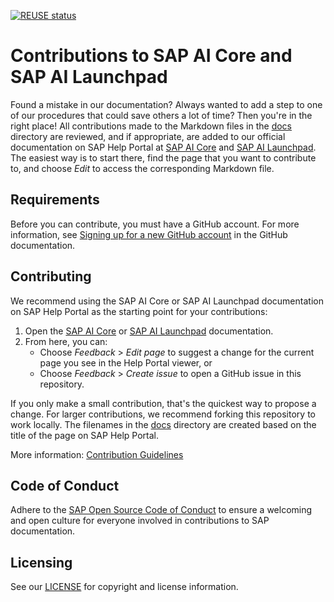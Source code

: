 [![REUSE status](https://api.reuse.software/badge/github.com/SAP-docs/sap-artificial-intelligence)](https://api.reuse.software/info/github.com/SAP-docs/sap-artificial-intelligence)

# Contributions to SAP AI Core and SAP AI Launchpad

Found a mistake in our documentation? Always wanted to add a step to one of our procedures that could save others a lot of time? Then you're in the right place! All contributions made to the Markdown files in the [docs](docs) directory are reviewed, and if appropriate, are added to our official documentation on SAP Help Portal at [SAP AI Core](https://help.sap.com/docs/AI_CORE/2d6c5984063c40a59eda62f4a9135bee/d029a32c22fb45fbb607e6a2c48c8a0e.html?version=CLOUD) and [SAP AI Launchpad](https://help.sap.com/docs/AI_LAUNCHPAD/92d77f26188e4582897b9106b9cb72e0/760889ab809841c8a8905ca492f902cb.html?version=CLOUD). The easiest way is to start there, find the page that you want to contribute to, and choose _Edit_ to access the corresponding Markdown file.

## Requirements

Before you can contribute, you must have a GitHub account. For more information, see [Signing up for a new GitHub account](https://docs.github.com/en/github/getting-started-with-github/signing-up-for-a-new-github-account) in the GitHub documentation.


## Contributing

We recommend using the SAP AI Core or SAP AI Launchpad documentation on SAP Help Portal as the starting point for your contributions:

1. Open the [SAP AI Core](https://help.sap.com/docs/AI_CORE/2d6c5984063c40a59eda62f4a9135bee/d029a32c22fb45fbb607e6a2c48c8a0e.html?version=CLOUD) or [SAP AI Launchpad](https://help.sap.com/docs/AI_LAUNCHPAD/92d77f26188e4582897b9106b9cb72e0/760889ab809841c8a8905ca492f902cb.html?version=CLOUD) documentation.
1. From here, you can:
    * Choose *Feedback* > *Edit page* to suggest a change for the current page you see in the Help Portal viewer, or
    * Choose *Feedback* > *Create issue* to open a GitHub issue in this repository.

If you only make a small contribution, that's the quickest way to propose a change. For larger contributions, we recommend forking this repository to work locally. The filenames in the [docs](docs) directory are created based on the title of the page on SAP Help Portal.

More information: [Contribution Guidelines](https://help.sap.com/products/open-documentation-initiative/contribution-guidelines/readme.html)

## Code of Conduct

Adhere to the [SAP Open Source Code of Conduct](https://github.com/SAP-docs/.github/blob/main/CODE_OF_CONDUCT.md) to ensure a welcoming and open culture for everyone involved in contributions to SAP documentation.

## Licensing

See our [LICENSE](LICENSE) for copyright and license information.










